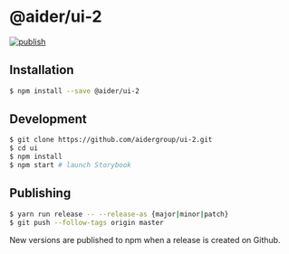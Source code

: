 # @aider/ui-2

[![publish](https://github.com/aidergroup/ui-2/actions/workflows/npm-publish.yml/badge.svg)](https://github.com/aidergroup/ui/actions/workflows/npm-publish.yml)

## Installation

```sh
$ npm install --save @aider/ui-2
```

## Development

```sh
$ git clone https://github.com/aidergroup/ui-2.git
$ cd ui
$ npm install
$ npm start # launch Storybook
```

## Publishing

```sh
$ yarn run release -- --release-as {major|minor|patch}
$ git push --follow-tags origin master
```

New versions are published to npm when a release is created on Github.

